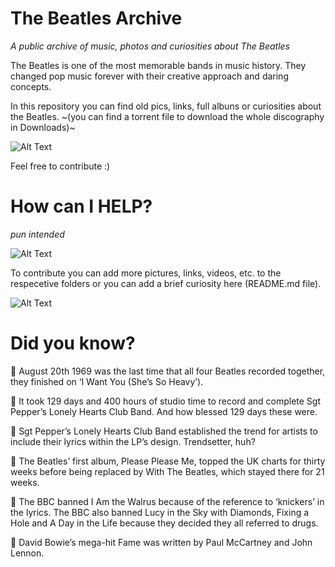 # The Beatles Archive
_A public archive of music, photos and curiosities about The Beatles_

The Beatles is one of the most memorable bands in music history. They changed pop music forever with their creative approach and daring concepts.

In this repository you can find old pics, links, full albuns or curiosities about the Beatles. 
~(you can find a torrent file to download the whole discography in Downloads)~ 


![Alt Text](https://i.pinimg.com/originals/61/b5/87/61b587e5d1b890dfd3a343bdb891b6ec.gif)


Feel free to contribute :)

# How can I HELP?
_pun intended_


![Alt Text](https://i.pinimg.com/originals/6b/05/f1/6b05f1f89bbb184c9666fc9c51934201.gif)


To contribute you can add more pictures, links, videos, etc. to the respecetive folders or you can add a brief curiosity here (README.md file).

![Alt Text](https://i.pinimg.com/originals/7a/9e/1d/7a9e1d29c236ef5f5cad51a27d2c27ce.gif)


# Did you know?

🍓 August 20th 1969 was the last time that all four Beatles recorded together, they finished on ‘I Want You (She’s So Heavy’).

🍓 It took 129 days and 400 hours of studio time to record and complete Sgt Pepper’s Lonely Hearts Club Band. And how blessed 129 days these were.

🍓 Sgt Pepper’s Lonely Hearts Club Band established the trend for artists to include their lyrics within the LP’s design. Trendsetter, huh?

🍓 The Beatles’ first album, Please Please Me, topped the UK charts for thirty weeks before being replaced by With The Beatles, which stayed there for 21 weeks.

🍓 The BBC banned I Am the Walrus because of the reference to ‘knickers’ in the lyrics. The BBC also banned Lucy in the Sky with Diamonds, Fixing a Hole and A Day in the Life because they decided they all referred to drugs.

🍓 David Bowie’s mega-hit Fame was written by Paul McCartney and John Lennon.
